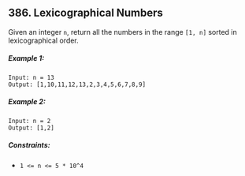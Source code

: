 ## 386. Lexicographical Numbers

Given an integer ```n```, return all the numbers in the range ```[1, n]``` sorted in lexicographical order.

##### Example 1:
```
Input: n = 13
Output: [1,10,11,12,13,2,3,4,5,6,7,8,9]
```
##### Example 2:
```
Input: n = 2
Output: [1,2]
```
##### Constraints:

* ```1 <= n <= 5 * 10^4```
